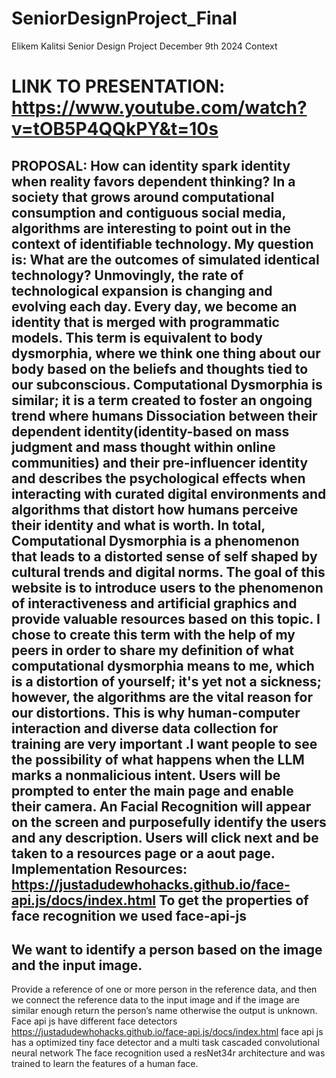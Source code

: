 # SeniorDesignProject_Final
Elikem Kalitsi
Senior Design Project
December 9th 2024
Context
# LINK TO PRESENTATION: https://www.youtube.com/watch?v=tOB5P4QQkPY&t=10s

PROPOSAL:
How can identity spark identity when reality favors dependent thinking? In a society that grows
around computational consumption and contiguous social media, algorithms are interesting to
point out in the context of identifiable technology. My question is: What are the outcomes of
simulated identical technology? Unmovingly, the rate of technological expansion is changing
and evolving each day. Every day, we become an identity that is merged with programmatic
models. This term is equivalent to body dysmorphia, where we think one thing about our body
based on the beliefs and thoughts tied to our subconscious. Computational Dysmorphia is
similar; it is a term created to foster an ongoing trend where humans Dissociation between their
dependent identity(identity-based on mass judgment and mass thought within online
communities) and their pre-influencer identity and describes the psychological effects when
interacting with curated digital environments and algorithms that distort how humans perceive
their identity and what is worth. In total, Computational Dysmorphia is a phenomenon that leads
to a distorted sense of self shaped by cultural trends and digital norms. The goal of this website
is to introduce users to the phenomenon of interactiveness and artificial graphics and provide
valuable resources based on this topic. I chose to create this term with the help of my peers in
order to share my definition of what computational dysmorphia means to me, which is a
distortion of yourself; it's yet not a sickness; however, the algorithms are the vital reason for our
distortions. This is why human-computer interaction and diverse data collection for training are
very important .I want people to see the possibility of what happens when the LLM marks a
nonmalicious intent.
Users will be prompted to enter the main page and enable their camera. An Facial Recognition
will appear on the screen and purposefully identify the users and any description. Users will
click next and be taken to a resources page or a aout page.
Implementation Resources:
https://justadudewhohacks.github.io/face-api.js/docs/index.html
To get the properties of face recognition we used face-api-js
-
We want to identify a person based on the image and the input image.
-
Provide a reference of one or more person in the reference data, and then we connect
the reference data to the input image and if the image are similar enough return the
person’s name otherwise the output is unknown.
Face api js have different face detectors
https://justadudewhohacks.github.io/face-api.js/docs/index.html
face api js has a optimized tiny face detector and a multi task cascaded convolutional neural
network The face recognition used a resNet34r architecture and was trained to learn the
features of a human face.
